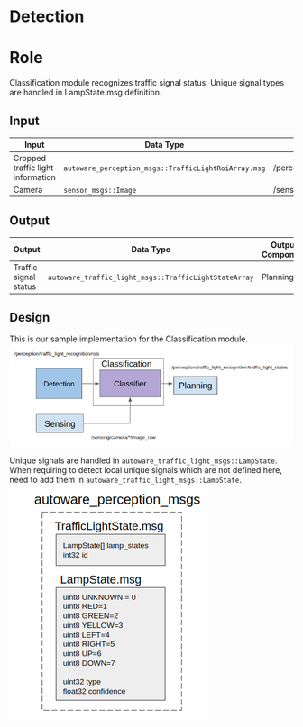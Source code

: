 Detection
=====
# Role

Classification module recognizes traffic signal status. Unique signal types are handled in  LampState.msg definition.

## Input

| Input| Data Type| Topic|
|-|-|-|
| Cropped traffic light information | `autoware_perception_msgs::TrafficLightRoiArray.msg`|/perception/traffic_light_recognition/rois
|Camera | `sensor_msgs::Image`|/sensing/camera/*/image_raw|

## Output

| Output| Data Type| Output Component |Topic|
|----|-|-|-|
|Traffic signal status|`autoware_traffic_light_msgs::TrafficLightStateArray`|Planning|/perception/traffic_light_recognition/traffic_light_states|

## Design
This is our sample implementation for the Classification module.
![msg](/img/LightClassificationDesign.png)


Unique signals are handled in `autoware_traffic_light_msgs::LampState`. When requiring to detect local unique signals which are not defined here, need to add them in `autoware_traffic_light_msgs::LampState`.
![msg](/img/Perception_trafficlight_msg.png)
